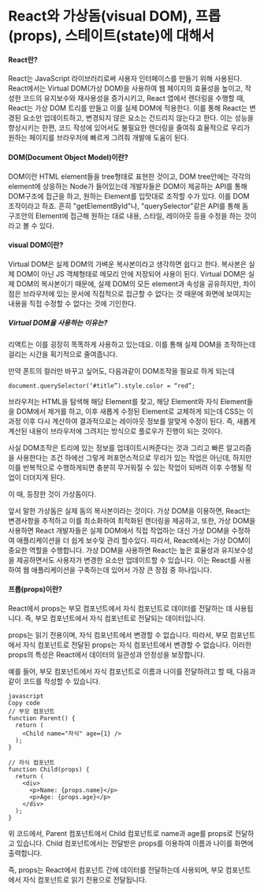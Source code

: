 # React와 가상돔(visual DOM), 프롭(props), 스테이트(state)에 대해서

#### React란?
React는 JavaScript 라이브러리로써 사용자 인터페이스를 만들기 위해 사용된다.
React에서는 Virtual DOM(가상 DOM)을 사용하여 웹 페이지의 효율성을 높이고,
작성한 코드의 유지보수와 재사용성을 증가시키고, React 앱에서 렌더링을 수행할 때, React는 가상 DOM 트리를 만들고 이를 실제 DOM에 적용한다.
이를 통해 React는 변경된 요소만 업데이트하고, 변경되지 않은 요소는 건드리지 않는다고 한다.
이는 성능을 향상시키는 한편, 코드 작성에 있어서도 불필요한 렌더링을 줄여줘 효율적으로 우리가 원하는 페이지를 브라우저에 빠르게 그려줘 개발에 도움이 된다.


#### DOM(Document Object Model)이란?
DOM이란 HTML element들을 tree형태로 표현한 것이고, DOM tree안에는 각각의 element에 상응하는 Node가 들어있는데 개발자들은 DOM이 제공하는 API를 통해 DOM구조에 접근을 하고, 원하는 Element를 입맛대로 조작할 수가 있다.
이를 DOM 조작이라고 하죠. 흔히 "getElementById"나, "querySelector"같은 API를 통해 돔 구조안의 Element에 접근해 원하는 대로 내용, 스타일, 레이아웃 등을 수정을 하는 것이라고 볼 수 있다.

#### visual DOM이란?
Virtual DOM은 실제 DOM의 가벼운 복사본이라고 생각하면 쉽다고 한다.
복사본은 실제 DOM이 아닌 JS 객체형태로 메모리 안에 저장되어 사용이 된다.
Virtual DOM은 실제 DOM의 복사본이기 때문에, 실제 DOM의 모든 element과 속성을 공유하지만,
차이점은 브라우저에 있는 문서에 직접적으로 접근할 수 없다는 것 때문에 화면에 보여지는 내용을 직접 수정할 수 없다는 것에 기인한다.

##### Virtual DOM을 사용하는 이유는?
리액트는 이를 굉장히 똑똑하게 사용하고 있는데요. 이를 통해 실제 DOM을 조작하는데 걸리는 시간을 획기적으로 줄여줍니다.

만약 폰트의 컬러만 바꾸고 싶어도, 다음과같이 DOM조작을 필요로 하게 되는데
```
document.querySelector(‘#title”).style.color = “red”;
```
브라우저는 HTML을 탐색해 해당 Element를 찾고, 해당 Element와 자식 Element들을 DOM에서 제거를 하고,
이후 새롭게 수정된 Element로 교체하게 되는데 CSS는 이 과정 이후 다시 계산하여 결과적으로는 레이아웃 정보를 알맞게 수정이 된다.
즉, 새롭게 계산된 내용이 브라우저에 그려지는 방식으로 플로우가 진행이 되는 것이다.

사실 DOM조작은 트리에 있는 정보를 업데이트시켜준다는 것과 그리고 빠른 알고리즘을 사용한다는 조건 하에선 그렇게 퍼포먼스적으로 무리가 있는 작업은 아닌데,
하지만 이를 반복적으로 수행하게되면 충분히 무거워질 수 있는 작업이 되버려 이후 수행될 작업이 더뎌지게 된다.

이 때, 등장한 것이 가상돔이다.

앞서 말한 가상돔은 실제 돔의 복사본이라는 것이다.
가상 DOM을 이용하면, React는 변경사항을 추적하고 이를 최소화하여 최적화된 렌더링을 제공하고,
또한, 가상 DOM을 사용하면 React 개발자들은 실제 DOM에서 직접 작업하는 대신 가상 DOM을 수정하여 애플리케이션을 더 쉽게 보수및 관리 할수있다.
따라서, React에서는 가상 DOM이 중요한 역할을 수행합니다.
가상 DOM을 사용하면 React는 높은 효율성과 유지보수성을 제공하면서도 사용자가 변경한 요소만 업데이트할 수 있습니다.
이는 React를 사용하여 웹 애플리케이션을 구축하는데 있어서 가장 큰 장점 중 하나입니다.

<!-- 이해를 돕는 사진 삽입 -->

#### 프롭(props)이란?
React에서 props는 부모 컴포넌트에서 자식 컴포넌트로 데이터를 전달하는 데 사용됩니다. 즉, 부모 컴포넌트에서 자식 컴포넌트로 전달되는 데이터입니다.

props는 읽기 전용이며, 자식 컴포넌트에서 변경할 수 없습니다. 따라서, 부모 컴포넌트에서 자식 컴포넌트로 전달된 props는 자식 컴포넌트에서 변경할 수 없습니다. 이러한 props의 특성은 React에서 데이터의 일관성과 안정성을 보장합니다.

예를 들어, 부모 컴포넌트에서 자식 컴포넌트로 이름과 나이를 전달하려고 할 때, 다음과 같이 코드를 작성할 수 있습니다.
```
javascript
Copy code
// 부모 컴포넌트
function Parent() {
  return (
    <Child name="자식" age={1} />
  );
}

// 자식 컴포넌트
function Child(props) {
  return (
    <div>
      <p>Name: {props.name}</p>
      <p>Age: {props.age}</p>
    </div>
  );
}
```
위 코드에서, Parent 컴포넌트에서 Child 컴포넌트로 name과 age를 props로 전달하고 있습니다. Child 컴포넌트에서는 전달받은 props를 이용하여 이름과 나이를 화면에 출력합니다.

즉, props는 React에서 컴포넌트 간에 데이터를 전달하는데 사용되며, 부모 컴포넌트에서 자식 컴포넌트로 읽기 전용으로 전달됩니다.